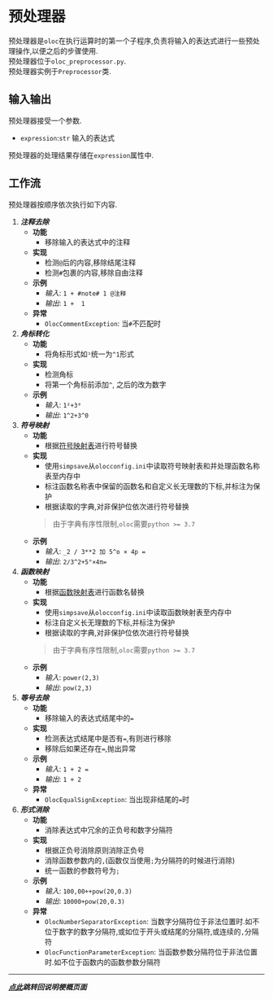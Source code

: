 # 预处理器  

预处理器是`oloc`在执行运算时的第一个子程序,负责将输入的表达式进行一些预处理操作,以便之后的步骤使用.  
预处理器位于`oloc_preprocessor.py`.  
预处理器实例于`Preprocessor`类.  

## 输入输出  

预处理器接受一个参数.  

- `expression`:`str` 输入的表达式  

预处理器的处理结果存储在`expression`属性中.    

## 工作流  

预处理器按顺序依次执行如下内容.  

1. ***注释去除***  
   - **功能**  
      - 移除输入的表达式中的注释  
   - **实现**  
      - 检测`@`后的内容,移除结尾注释  
      - 检测`#`包裹的内容,移除自由注释  
   - **示例**  
      - *输入*: `1 + #note# 1 @注释`  
      - *输出*: `1 +  1`
   - **异常**  
      - `OlocCommentException`: 当`#`不匹配时
2. ***角标转化***  
   - **功能**  
      - 将角标形式如`¹`统一为`^1`形式  
   - **实现**  
      - 检测角标  
      - 将第一个角标前添加`^`, 之后的改为数字  
   - **示例**  
      - *输入*: `1²+3⁰`  
      - *输出*: `1^2+3^0`  
3. ***符号映射***  
   - **功能**  
      - 根据[符号映射表](../数据/符号映射表.md)进行符号替换  
   - **实现**  
      - 使用`simpsave`从`olocconfig.ini`中读取符号映射表和并处理函数名称表至内存中  
      - 标注函数名称表中保留的函数名和自定义长无理数的下标,并标注为保护  
      - 根据读取的字典,对非保护位依次进行符号替换    
      > 由于字典有序性限制,`oloc`需要`python >= 3.7` 
   - **示例**  
      - *输入*: `_2 / 3**2 加 5^o × 4p =`  
      - *输出*: `2/3^2+5°×4π=`  
4. ***函数映射***  
   - **功能**  
      - 根据[函数映射表](../数据/函数映射表.md)进行函数名替换  
   - **实现**  
      - 使用`simpsave`从`olocconfig.ini`中读取函数映射表至内存中  
      - 标注自定义长无理数的下标,并标注为保护  
      - 根据读取的字典,对非保护位依次进行符号替换    
      > 由于字典有序性限制,`oloc`需要`python >= 3.7` 
   - **示例**  
      - *输入*: `power(2,3)`  
      - *输出*: `pow(2,3)`  
5. ***等号去除***  
   - **功能**  
      - 移除输入的表达式结尾中的`=`  
   - **实现**  
      - 检测表达式结尾中是否有`=`,有则进行移除  
      - 移除后如果还存在`=`,抛出异常  
   - **示例**  
      - *输入*: `1 + 2 =`  
      - *输出*: `1 + 2`
   - **异常**  
      - `OlocEqualSignException`: 当出现非结尾的`=`时  
6. ***形式消除***  
   - **功能**  
      - 消除表达式中冗余的正负号和数字分隔符  
   - **实现**  
      - 根据正负号消除原则消除正负号  
      - 消除函数参数内的`,`(函数仅当使用`;`为分隔符的时候进行消除)  
      - 统一函数的参数符号为`;`  
   - **示例**  
      - *输入*: `100,00++pow(20,0.3)`  
      - *输出*: `10000+pow(20,0.3)`  
    - **异常**  
      - `OlocNumberSeparatorException`: 当数字分隔符位于非法位置时.如不位于数字的数字分隔符,或如位于开头或结尾的分隔符,或连续的`,`分隔符
      - `OlocFunctionParameterException`: 当函数参数分隔符位于非法位置时.如不位于函数内的函数参数分隔符  

---
***[点此](../项目说明梗概.md)跳转回说明梗概页面***  
